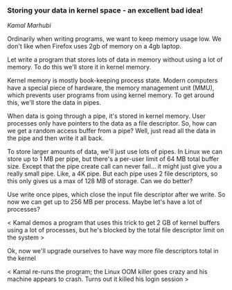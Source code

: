 ### Storing your data in kernel space - an excellent bad idea!

_Kamal Marhubi_

Ordinarily when writing programs, we want to keep memory usage low. We don't like when Firefox uses 2gb of memory on a 4gb laptop.

Let write a program that stores lots of data in memory without using a lot of memory. To do this we'll store it in kernel memory.

Kernel memory is mostly book-keeping process state. Modern computers have a special piece of hardware, the memory management unit (MMU), which prevents user programs from using kernel memory. To get around this, we'll store the data in pipes.

When data is going through a pipe, it's stored in kernel memory. User processes only have pointers to the data as a file descriptor. So, how can we get a random access buffer from a pipe? Well, just read all the data in the pipe and then write it all back.

To store larger amounts of data, we'll just use lots of pipes. In Linux we can store up to 1 MB per pipe, but there's a per-user limit of 64 MB total buffer size. Except that the pipe create call can never fail... it might just give you a really small pipe. Like, a 4K pipe. But each pipe uses 2 file descriptors, so this only gives us a max of 128 MB of storage. Can we do better?

Use write once pipes, which close the input file descriptor after we write. So now we can get up to 256 MB per process. Maybe let's have a lot of processes?

< Kamal demos a program that uses this trick to get 2 GB of kernel buffers using a lot of processes, but he's blocked by the total file descriptor limit on the system >

Ok, now we'll upgrade ourselves to have way more file descriptors total in the kernel

< Kamal re-runs the program; the Linux OOM killer goes crazy and his machine appears to crash. Turns out it killed his login session >
